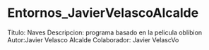 # Entornos_JavierVelascoAlcalde 
Titulo: Naves
Descripcion: programa basado en la pelicula oblibion
Autor:Javier Velasco Alcalde
Colaborador: Javier VelascVo 
